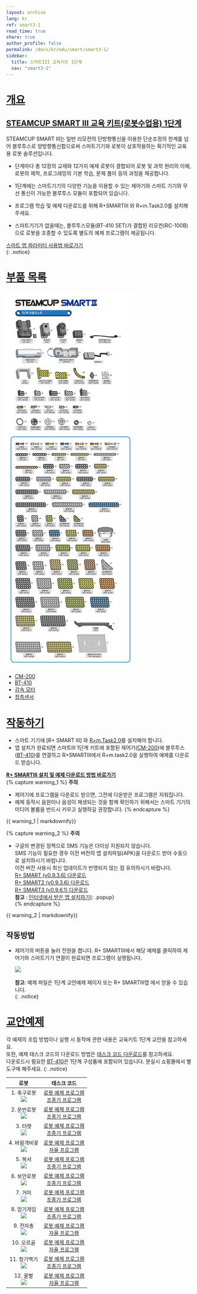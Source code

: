 ```yaml
---
layout: archive
lang: kr
ref: smart3-1
read_time: true
share: true
author_profile: false
permalink: /docs/kr/edu/smart/smart3-1/
sidebar:
  title: 스마트III 교육키트 1단계
  nav: "smart3-1"
---
```


# [개요](#개요)

## [STEAMCUP SMART III 교육 키트(로봇수업용) 1단계](#steamcup-smart-iii-교육-키트-로봇수업용-1단계)

STEAMCUP SMART III는 일반 리모컨의 단방향통신을 이용한 단순조정의 한계를 넘어 블루투스로 양방향통신함으로써 스마트기기와 로봇이 상호작용하는 획기적인 교육용 로봇 솔루션입니다.  

- 단계마다 총 12장의 교재와 12가지 예제 로봇이 결합되어 로봇 및 과학 원리의 이해, 로봇의 제작, 프로그래밍의 기본 학습, 문제 풀이 등의 과정을 제공합니다.

- 1단계에는 스마트기기의 다양한 기능을 이용할 수 있는 제어기와 스마트 기기와 무선 통신이 가능한 블루투스 모듈이 포함되어 있습니다.

- 프로그램 학습 및 예제 다운로드를 위해 R+SMARTIII 와 R+m.Task2.0를 설치해주세요.

- 스마트기기가 없을때는, 블루투스모듈(BT-410 SET)가 결합된 리모컨(RC-100B)으로 로봇을 조종할 수 있도록 별도의 예제 프로그램이 제공됩니다.


[스마트 앱 파라미터 사용법 바로가기]  
{: .notice}

# [부품 목록](#부품-목록)

![](/assets/images/edu/smart/smart3-1_e-manual.jpg)

 - [CM-200]
 - [BT-410]
 - [감속 모터]
 - [접촉센서]

# [작동하기](#작동하기)

- 스마트 기기에 [R+ SMART III] 와 [R+m.Task2.0]를 설치해야 합니다.  
- 앱 설치가 완료되면 스마트III 1단계 키트에 포함된 제어기([CM-200])에 블루투스([BT-410])를 연결하고 R+SMARTIII에서 R+m.task2.0을 실행하여 예제를 다운로드 받습니다.  
 
**[R+ SMARTIII 설치 및 예제 다운로드 방법 바로가기](/docs/kr/software/mobile_app/rplussmart/#r-smart-다운로드설치)**  
{% capture warning_1 %}
**주의**  
- 제어기에 프로그램을 다운로드 받으면, 그전에 다운받은 프로그램은 지워집니다.  
- 예제 동작시 음원이나 음성이 재생되는 것을 함께 확인하기 위해서는 스마트 기기의 미디어 볼륨을 반드시 키우고 실행하길 권장합니다.
{% endcapture %}
<div class ="notice--warning">{{ warning_1 | markdownify}}</div>

{% capture warning_2 %}
**주의**  
- 구글의 변경된 정책으로 SMS 기능은 더이상 지원되지 않습니다.  
SMS 기능이 필요한 경우 이전 버전의 앱 설치파일(APK)을 다운로드 받아 수동으로 설치하시기 바랍니다.  
이전 버전 사용시 최신 업데이트가 반영되지 않는 점 유의하시기 바랍니다.  
[R+ SMART (v0.9.3.6) 다운로드](http://www.robotis.com/service/download.php?no=1674)  
[R+ SMART2 (v0.9.3.6) 다운로드](http://www.robotis.com/service/download.php?no=1675)  
[R+ SMART3 (v0.9.6.1) 다운로드](http://www.robotis.com/service/download.php?no=1673)   
**참고** : [인터넷에서 받은 앱 설치하기](/docs/kr/popup/apk_install){: .popup}  
{% endcapture %}
<div class ="notice--warning">{{ warning_2 | markdownify}}</div>

 
## 작동방법

- 제어기의 버튼을 눌러 전원을 켭니다. R+ SMARTIII에서 해당 예제를 클릭하여 제어기와 스마트기기 연결이 완료되면 프로그램이 실행됩니다.  

  ![](/assets/images/edu/smart/cm_200_7.jpg)

  **참고**: 예제 파일은 1단계 교안예제 페이지 또는 R+ SMARTIII앱 에서 얻을 수 있습니다.  
  {: .notice}

# [교안예제](#교안예제)

각 예제의 조립 방법이나 실행 시 동작에 관한 내용은 교육키트 1단계 교안을 참고하세요.  
또한, 예제 태스크 코드의 다운로드 방법은 [태스크 코드 다운로드]를 참고하세요.  
다운로드시 필요한 [BT-410]은 1단계 구성품에 포함되어 있습니다. 분실시 쇼핑몰에서 별도구매 해주세요.
{: .notice}

|                               로봇                                |                                                    태스크 코드                                                    |
|:-----------------------------------------------------------------:|:-----------------------------------------------------------------------------------------------------------------:|
| 1. 축구로봇<br />![](/assets/images/edu/smart/1_soccer_robot.png) |     [로봇 예제 프로그램][01_smart3_L1_Soccer_kr.tskx]<br />[조종기 프로그램][03_smart3_L1_Soccer_RC_kr.tskx]      |
| 2. 운반로봇<br />![](/assets/images/edu/smart/1_transporter.png)  | [로봇 예제 프로그램][01_smart3_L1_Transporter_kr.tskx]<br />[조종기 프로그램][03_smart3_L1_Transpoter_RC_kr.tskx] |
|     3. 터렛<br />![](/assets/images/edu/smart/1_shooter.png)      |     [로봇 예제 프로그램][01_smart3_L1_Turret_kr.tskx]<br />[조종기 프로그램][03_smart3_L1_Turret_RC_kr.tskx]      |
|   4. 바람개비꽃<br />![](/assets/images/edu/smart/1_flower.png)   |      [로봇 예제 프로그램][01_smart3_L1_Flower_kr.tskx]<br />[자율 프로그램][03_smart3_L1_Flower_AI_kr.tskx]       |
|   5. 복서<br />![](/assets/images/edu/smart/1_boxing_robot.png)   |      [로봇 예제 프로그램][01_smart3_L1_Boxer_kr.tskx]<br />[조종기 프로그램][03_smart3_L1_Boxer_RC_kr.tskx]       |
|   6. 보안로봇<br />![](/assets/images/edu/smart/1_security.png)   |   [로봇 예제 프로그램][01_smart3_L1_Security_kr.tskx]<br />[조종기 프로그램][03_smart3_L1_Security_RC_kr.tskx]    |
|      7. 거미<br />![](/assets/images/edu/smart/1_spider.png)      |     [로봇 예제 프로그램][01_smart3_L1_Spider_kr.tskx]<br />[조종기 프로그램][03_smart3_L1_Spider_RC_kr.tskx]      |
|    8. 암기게임<br />![](/assets/images/edu/smart/1_memory.png)    |     [로봇 예제 프로그램][01_smart3_L1_Memory_kr.tskx]<br />[조종기 프로그램][03_smart3_L1_Memory_RC_kr.tskx]      |
|    9. 전자총<br />![](/assets/images/edu/smart/1_smartgun.png)    |  [로봇 예제 프로그램][01_smart3_L1_Electrogun_kr.tskx]<br />[자율 프로그램][03_smart3_L1_Electrogun_AI_kr.tskx]   |
|   10. 오르골<br />![](/assets/images/edu/smart/1_music_box.png)   |       [로봇 예제 프로그램][01_smart3_L1_Orgel_kr.tskx]<br />[자율 프로그램][03_smart3_L1_Orgel_AI_kr.tskx]        |
|  11. 청기백기<br />![](/assets/images/edu/smart/1_flaggame.png)   |       [로봇 예제 프로그램][01_smart3_L1_Flag_kr.tskx]<br />[조종기 프로그램][03_smart3_L1_Flag_RC_kr.tskx]        |
|  12. 꿀벌<br />![](/assets/images/edu/smart/1_dancingrobot.png)   | [로봇 예제 프로그램][01_smart3_L1_Dancing_Bee_kr.tskx]<br />[자율 프로그램][03_smart3_L1_Dancing_Bee_AI_kr.tskx]  |


[스마트 앱 파라미터 사용법 바로가기]: /docs/kr/software/rplus1/task/task_misc/#스마트앱-파라미터
[CM-200]: /docs/kr/parts/controller/cm-200/
[BT-410]: /docs/kr/parts/communication/bt-410/
[감속 모터]: /docs/kr/parts/motor/gm-10a/
[접촉센서]: /docs/kr/parts/sensor/ts-10/
[R+ SMARTIII 설치 및 예제 다운로드 방법 바로가기]: /docs/kr/software/mobile_app/rplussmart/#r-smart-다운로드설치
[R+ SMARTIII]: /docs/kr/software/mobile_app/rplussmart/
[R+m.Task2.0]: /docs/kr/software/rplus_mobile/mtask20/
[태스크 코드 다운로드]: /docs/kr/faq/download_task_code/
[01_smart3_L1_Soccer_kr.tskx]: http://www.robotis.com/service/download.php?no=1044
[03_smart3_L1_Soccer_RC_kr.tskx]: http://www.robotis.com/service/download.php?no=1056
[01_smart3_L1_Transporter_kr.tskx]: http://www.robotis.com/service/download.php?no=1046
[03_smart3_L1_Transpoter_RC_kr.tskx]: http://www.robotis.com/service/download.php?no=1058
[01_smart3_L1_Turret_kr.tskx]: http://www.robotis.com/service/download.php?no=1047
[03_smart3_L1_Turret_RC_kr.tskx]: http://www.robotis.com/service/download.php?no=1059
[01_smart3_L1_Flower_kr.tskx]: http://www.robotis.com/service/download.php?no=1040
[03_smart3_L1_Flower_AI_kr.tskx]: http://www.robotis.com/service/download.php?no=1052
[01_smart3_L1_Boxer_kr.tskx]: http://www.robotis.com/service/download.php?no=1036
[03_smart3_L1_Boxer_RC_kr.tskx]: http://www.robotis.com/service/download.php?no=1048
[01_smart3_L1_Security_kr.tskx]: http://www.robotis.com/service/download.php?no=1043
[03_smart3_L1_Security_RC_kr.tskx]: http://www.robotis.com/service/download.php?no=1055
[01_smart3_L1_Spider_kr.tskx]: http://www.robotis.com/service/download.php?no=1045
[03_smart3_L1_Spider_RC_kr.tskx]: http://www.robotis.com/service/download.php?no=1057
[01_smart3_L1_Memory_kr.tskx]: http://www.robotis.com/service/download.php?no=1041
[03_smart3_L1_Memory_RC_kr.tskx]: http://www.robotis.com/service/download.php?no=1053
[01_smart3_L1_Electrogun_kr.tskx]: http://www.robotis.com/service/download.php?no=1038
[03_smart3_L1_Electrogun_AI_kr.tskx]: http://www.robotis.com/service/download.php?no=1050
[01_smart3_L1_Orgel_kr.tskx]: http://www.robotis.com/service/download.php?no=1042
[03_smart3_L1_Orgel_AI_kr.tskx]: http://www.robotis.com/service/download.php?no=1054
[01_smart3_L1_Flag_kr.tskx]: http://www.robotis.com/service/download.php?no=1039
[03_smart3_L1_Flag_RC_kr.tskx]: http://www.robotis.com/service/download.php?no=1051
[01_smart3_L1_Dancing_Bee_kr.tskx]: http://www.robotis.com/service/download.php?no=1037
[03_smart3_L1_Dancing_Bee_AI_kr.tskx]: http://www.robotis.com/service/download.php?no=1049
